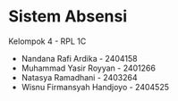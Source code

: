 # Sistem Absensi
Kelompok 4 - RPL 1C
* Nandana Rafi Ardika - 2404158
* Muhammad Yasir Royyan - 2401266
* Natasya Ramadhani - 2403264
* Wisnu Firmansyah Handjoyo - 2404525
